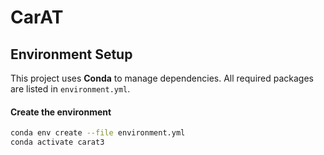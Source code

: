 # CarAT

## Environment Setup

This project uses **Conda** to manage dependencies. All required packages are listed in `environment.yml`.

#### Create the environment

```bash
conda env create --file environment.yml
conda activate carat3
```

